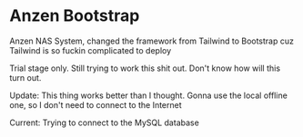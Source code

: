 # Anzen Bootstrap
Anzen NAS System, changed the framework from Tailwind to Bootstrap cuz Tailwind is so fuckin complicated to deploy

Trial stage only. Still trying to work this shit out. Don't know how will this turn out.

Update: This thing works better than I thought. Gonna use the local offline one, so I don't need to connect
to the Internet

Current: Trying to connect to the MySQL database